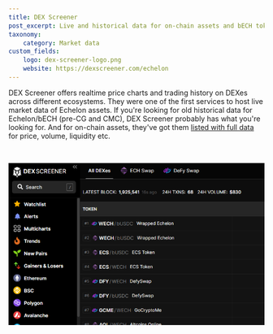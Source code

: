 ```yaml
---
title: DEX Screener
post_excerpt: Live and historical data for on-chain assets and bECH tokens
taxonomy:
    category: Market data
custom_fields:
    logo: dex-screener-logo.png
    website: https://dexscreener.com/echelon
---
```

DEX Screener offers realtime price charts and trading history on DEXes across different ecosystems. They were one of the first services to host live market data of Echelon assets. If you're looking for old historical data for Echelon/bECH (pre-CG and CMC), DEX Screener probably has what you're looking for. And for on-chain assets, they've got them [listed with full data](https://dexscreener.com/echelon) for price, volume, liquidity etc.

&nbsp;

[![DEX Screener](/_images/dex-screener-pic1.png "DEX Screener")](https://dexscreener.com/echelon)
